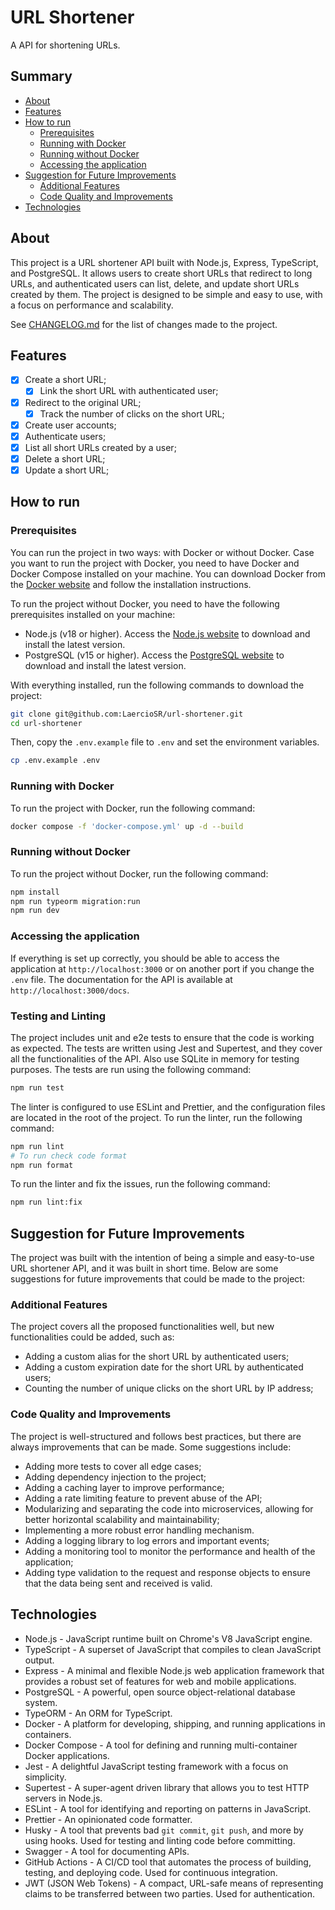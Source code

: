 # URL Shortener

A API for shortening URLs.

## Summary

- [About](#about)
- [Features](#features)
- [How to run](#how-to-run)
  - [Prerequisites](#prerequisites)
  - [Running with Docker](#running-with-docker)
  - [Running without Docker](#running-without-docker)
  - [Accessing the application](#accessing-the-application)
- [Suggestion for Future Improvements](#suggestion-for-future-improvements)
  - [Additional Features](#additional-features)
  - [Code Quality and Improvements](#code-quality-and-improvements)
- [Technologies](#technologies)

## About

This project is a URL shortener API built with Node.js, Express, TypeScript, and PostgreSQL. It allows users to create short URLs that redirect to long URLs, and authenticated users can list, delete, and update short URLs created by them. The project is designed to be simple and easy to use, with a focus on performance and scalability.

See [CHANGELOG.md](CHANGELOG.md) for the list of changes made to the project.

## Features

- [x] Create a short URL;
  - [x] Link the short URL with authenticated user;
- [x] Redirect to the original URL;
  - [x] Track the number of clicks on the short URL;
- [x] Create user accounts;
- [x] Authenticate users;
- [x] List all short URLs created by a user;
- [x] Delete a short URL;
- [x] Update a short URL;

## How to run

### Prerequisites

You can run the project in two ways: with Docker or without Docker. Case you want to run the project with Docker, you need to have Docker and Docker Compose installed on your machine. You can download Docker from the [Docker website](https://www.docker.com/products/docker-desktop) and follow the installation instructions.

To run the project without Docker, you need to have the following prerequisites installed on your machine:

- Node.js (v18 or higher). Access the [Node.js website](https://nodejs.org/) to download and install the latest version.
- PostgreSQL (v15 or higher). Access the [PostgreSQL website](https://www.postgresql.org/download/) to download and install the latest version.

With everything installed, run the following commands to download the project:

```bash
git clone git@github.com:LaercioSR/url-shortener.git
cd url-shortener
```

Then, copy the `.env.example` file to `.env` and set the environment variables.

```bash
cp .env.example .env
```

### Running with Docker

To run the project with Docker, run the following command:

```bash
docker compose -f 'docker-compose.yml' up -d --build
```

### Running without Docker

To run the project without Docker, run the following command:

```bash
npm install
npm run typeorm migration:run
npm run dev
```

### Accessing the application

If everything is set up correctly, you should be able to access the application at `http://localhost:3000` or on another port if you change the `.env` file. The documentation for the API is available at `http://localhost:3000/docs`.

### Testing and Linting

The project includes unit and e2e tests to ensure that the code is working as expected. The tests are written using Jest and Supertest, and they cover all the functionalities of the API. Also use SQLite in memory for testing purposes. The tests are run using the following command:

```bash
npm run test
```

The linter is configured to use ESLint and Prettier, and the configuration files are located in the root of the project. To run the linter, run the following command:

```bash
npm run lint
# To run check code format
npm run format
```

To run the linter and fix the issues, run the following command:

```bash
npm run lint:fix
```

## Suggestion for Future Improvements

The project was built with the intention of being a simple and easy-to-use URL shortener API, and it was built in short time. Below are some suggestions for future improvements that could be made to the project:

### Additional Features

The project covers all the proposed functionalities well, but new functionalities could be added, such as:

- Adding a custom alias for the short URL by authenticated users;
- Adding a custom expiration date for the short URL by authenticated users;
- Counting the number of unique clicks on the short URL by IP address;

### Code Quality and Improvements

The project is well-structured and follows best practices, but there are always improvements that can be made. Some suggestions include:

- Adding more tests to cover all edge cases;
- Adding dependency injection to the project;
- Adding a caching layer to improve performance;
- Adding a rate limiting feature to prevent abuse of the API;
- Modularizing and separating the code into microservices, allowing for better horizontal scalability and maintainability;
- Implementing a more robust error handling mechanism.
- Adding a logging library to log errors and important events;
- Adding a monitoring tool to monitor the performance and health of the application;
- Adding type validation to the request and response objects to ensure that the data being sent and received is valid.

## Technologies

- Node.js - JavaScript runtime built on Chrome's V8 JavaScript engine.
- TypeScript - A superset of JavaScript that compiles to clean JavaScript output.
- Express - A minimal and flexible Node.js web application framework that provides a robust set of features for web and mobile applications.
- PostgreSQL - A powerful, open source object-relational database system.
- TypeORM - An ORM for TypeScript.
- Docker - A platform for developing, shipping, and running applications in containers.
- Docker Compose - A tool for defining and running multi-container Docker applications.
- Jest - A delightful JavaScript testing framework with a focus on simplicity.
- Supertest - A super-agent driven library that allows you to test HTTP servers in Node.js.
- ESLint - A tool for identifying and reporting on patterns in JavaScript.
- Prettier - An opinionated code formatter.
- Husky - A tool that prevents bad `git commit`, `git push`, and more by using hooks. Used for testing and linting code before committing.
- Swagger - A tool for documenting APIs.
- GitHub Actions - A CI/CD tool that automates the process of building, testing, and deploying code. Used for continuous integration.
- JWT (JSON Web Tokens) - A compact, URL-safe means of representing claims to be transferred between two parties. Used for authentication.
